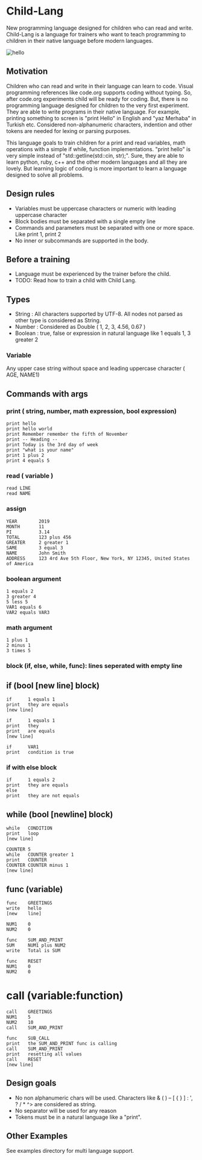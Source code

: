 # Child-Lang
New programming language designed for children who can read and write. Child-Lang is a language for trainers who want to teach programming to children in their native language before modern languages.

![hello](resources/hello.gif)

## Motivation
Children who can read and write in their language can learn to code. Visual programming references like code.org supports coding without typing. So, after code.org experiments child will be ready for coding. But, there is no programming language designed for children to the very first experiment. They are able to write programs in their native language. For example, printing something to screen is "print Hello" in English and "yaz Merhaba" in Turkish etc. Considered non-alphanumeric characters, indention and other tokens are needed for lexing or parsing purposes.

This language goals to train children for a print and read variables, math operations with a simple if while, function implementations. "print hello" is very simple instead of "std::getline(std::cin, str);". Sure, they are able to learn python, ruby, c++ and the other modern languages and all they are lovely. But learning logic of coding is more important to learn a language designed to solve all problems.

## Design rules
- Variables must be uppercase characters or numeric with leading uppercase character
- Block bodies must be separated with a single empty line
- Commands and parameters must be separated with one or more space. Like print 1, print  2
- No inner or subcommands are supported in the body.

## Before a training
- Language must be experienced by the trainer before the child.
- TODO: Read how to train a child with Child Lang.

## Types
- String    : All characters supported by UTF-8. All nodes not parsed as other type is considered as String.
- Number    : Considered as Double ( 1, 2, 3, 4.56, 0.67 )
- Boolean   : true, false or expression in natural language like 1 equals 1, 3 greater 2

### Variable
Any upper case string without space and leading uppercase character ( AGE, NAME1)

## Commands with args
### print ( string, number, math expression, bool expression)
    print hello
    print hello world
    print Remember remember the fifth of November
    print -- Heading --
    print Today is the 3rd day of week
    print "what is your name"
    print 1 plus 2
    print 4 equals 5
    
### read ( variable )
    read LINE
    read NAME
    
### assign
    YEAR        2019
    MONTH       11
    PI          3.14
    TOTAL       123 plus 456
    GREATER     2 greater 1
    SAME        3 equal 3
    NAME        John Smith
    ADDRESS     123 4rd Ave 5th Floor, New York, NY 12345, United States of America

### boolean argument
    1 equals 2
    3 greater 4
    5 less 5
    VAR1 equals 6
    VAR2 equals VAR3
    
### math argument
    1 plus 1
    2 minus 1
    3 times 5
    
### block (if, else, while, func): lines seperated with empty line

## if (bool [new line] block)
    if      1 equals 1
    print   they are equals
    [new line]
    
    if      1 equals 1
    print   they
    print   are equals
    [new line]
    
    if      VAR1
    print   condition is true

### if with else block
    if      1 equals 2
    print   they are equals
    else
    print   they are not equals
    
## while (bool [newline] block)
    while   CONDITION
    print   loop
    [new line]
    
    COUNTER 5
    while   COUNTER greater 1
    print   COUNTER
    COUNTER COUNTER minus 1
    [new line]
    
## func (variable)
    func    GREETINGS
    write   hello
    [new    line]
    
    NUM1    0
    NUM2    0
    
    func    SUM_AND_PRINT
    SUM     NUM1 plus NUM2
    write   Total is SUM
    
    func    RESET
    NUM1    0
    NUM2    0
    
# call (variable:function)
    call    GREETINGS
    NUM1    5
    NUM2    10
    call    SUM_AND_PRINT
    
    func    SUB_CALL
    print   the SUM_AND_PRINT func is calling
    call    SUM_AND_PRINT
    print   resetting all values
    call    RESET
    [new line]

## Design goals
- No non alphanumeric chars will be used. Characters like & ( ) – [ { } ] : ', ? / * ^> are considered as string.
- No separator will be used for any reason
- Tokens must be in a natural language like a "print".

## Other Examples
See examples directory for multi language support.
